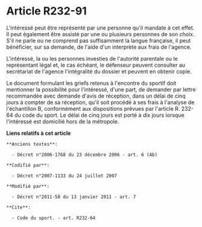 # Article R232-91

L'intéressé peut être représenté par une personne qu'il mandate à cet effet. Il peut également être assisté par une ou
plusieurs personnes de son choix. S'il ne parle ou ne comprend pas suffisamment la langue française, il peut bénéficier, sur
sa demande, de l'aide d'un interprète aux frais de l'agence.

L'intéressé, la ou les personnes investies de l'autorité parentale ou le représentant légal et, le cas échéant, le défenseur
peuvent consulter au secrétariat de l'agence l'intégralité du dossier et peuvent en obtenir copie.

Le document formulant les griefs retenus à l'encontre du sportif doit mentionner la possibilité pour l'intéressé, d'une part,
de demander par lettre recommandée avec demande d'avis de réception, dans un délai de cinq jours à compter de sa réception,
qu'il soit procédé à ses frais à l'analyse de l'échantillon B, conformément aux dispositions prévues par l'article R. 232-64
du code du sport. Le délai de cinq jours est porté à dix jours lorsque l'intéressé est domicilié hors de la métropole.

**Liens relatifs à cet article**

	**Anciens textes**:

	  - Décret n°2006-1768 du 23 décembre 2006 - art. 6 (Ab)

	**Codifié par**:

	  - Décret n°2007-1133 du 24 juillet 2007

	**Modifié par**:

	  - Décret n°2011-58 du 13 janvier 2011 - art. 7

	**Cite**:

	  - Code du sport. - art. R232-64
